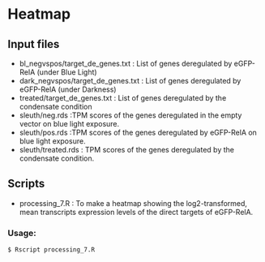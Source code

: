 # Heatmap 

## Input files

- bl_negvspos/target_de_genes.txt : List of genes deregulated by eGFP-RelA (under Blue Light)
- dark_negvspos/target_de_genes.txt : List of genes deregulated by eGFP-RelA (under Darkness)
- treated/target_de_genes.txt : List of genes deregulated by the condensate condition
- sleuth/neg.rds :TPM scores of the genes deregulated in the empty vector on blue light exposure.
- sleuth/pos.rds :TPM scores of the genes deregulated by eGFP-RelA on blue light exposure.
- sleuth/treated.rds : TPM scores of the genes deregulated by the condensate condition.

## Scripts

- processing_7.R : To make a heatmap showing the log2-transformed, mean transcripts expression levels of the direct targets of eGFP-RelA.

### Usage:

```
$ Rscript processing_7.R
```